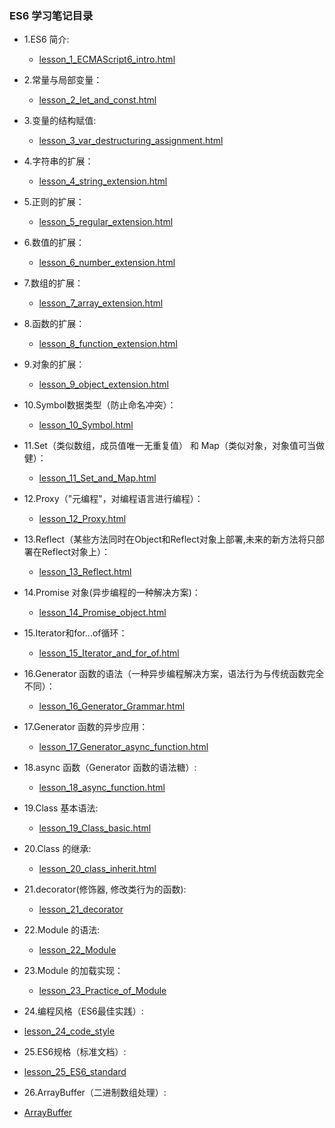 ### ES6 学习笔记目录

* 1.ES6 简介:
  * [lesson_1_ECMAScript6_intro.html](https://github.com/wteam-xq/testDemo/blob/master/ECMAScript/ES6/lesson_1_ECMAScript6_intro.html.html)

* 2.常量与局部变量：
  * [lesson_2_let_and_const.html](https://github.com/wteam-xq/testDemo/blob/master/ECMAScript/ES6/lesson_2_let_and_const.html)

* 3.变量的结构赋值:
  * [lesson_3_var_destructuring_assignment.html](https://github.com/wteam-xq/testDemo/blob/master/ECMAScript/ES6/lesson_3_var_destructuring_assignment.html)

* 4.字符串的扩展：
  * [lesson_4_string_extension.html](https://github.com/wteam-xq/testDemo/blob/master/ECMAScript/ES6/lesson_4_string_extension.html)

* 5.正则的扩展：
  * [lesson_5_regular_extension.html](https://github.com/wteam-xq/testDemo/blob/master/ECMAScript/ES6/lesson_5_regular_extension.html)

* 6.数值的扩展：
  * [lesson_6_number_extension.html](https://github.com/wteam-xq/testDemo/blob/master/ECMAScript/ES6/lesson_6_number_extension.html)

* 7.数组的扩展：
  * [lesson_7_array_extension.html](https://github.com/wteam-xq/testDemo/blob/master/ECMAScript/ES6/lesson_7_array_extension.html)

* 8.函数的扩展：
  * [lesson_8_function_extension.html](https://github.com/wteam-xq/testDemo/blob/master/ECMAScript/ES6/lesson_8_function_extension.html)

* 9.对象的扩展：
  * [lesson_9_object_extension.html](https://github.com/wteam-xq/testDemo/blob/master/ECMAScript/ES6/lesson_9_object_extension.html)

* 10.Symbol数据类型（防止命名冲突）：
  * [lesson_10_Symbol.html](https://github.com/wteam-xq/testDemo/blob/master/ECMAScript/ES6/lesson_10_Symbol.html)

* 11.Set（类似数组，成员值唯一无重复值） 和 Map（类似对象，对象值可当做健）：
  * [lesson_11_Set_and_Map.html](https://github.com/wteam-xq/testDemo/blob/master/ECMAScript/ES6/lesson_11_Set_and_Map.html)

* 12.Proxy（"元编程"，对编程语言进行编程）：
  * [lesson_12_Proxy.html](https://github.com/wteam-xq/testDemo/blob/master/ECMAScript/ES6/lesson_12_Proxy.html)

* 13.Reflect（某些方法同时在Object和Reflect对象上部署,未来的新方法将只部署在Reflect对象上）：
  * [lesson_13_Reflect.html](https://github.com/wteam-xq/testDemo/blob/master/ECMAScript/ES6/lesson_13_Reflect.html)

* 14.Promise 对象(异步编程的一种解决方案)：
  * [lesson_14_Promise_object.html](https://github.com/wteam-xq/testDemo/blob/master/ECMAScript/ES6/lesson_14_Promise_object.html)

* 15.Iterator和for...of循环：
  * [lesson_15_Iterator_and_for_of.html](https://github.com/wteam-xq/testDemo/blob/master/ECMAScript/ES6/lesson_15_Iterator_and_for_of.html)

* 16.Generator 函数的语法（一种异步编程解决方案，语法行为与传统函数完全不同）：
  * [lesson_16_Generator_Grammar.html](https://github.com/wteam-xq/testDemo/blob/master/ECMAScript/ES6/lesson_16_Generator_Grammar.html)

* 17.Generator 函数的异步应用：
  * [lesson_17_Generator_async_function.html](https://github.com/wteam-xq/testDemo/blob/master/ECMAScript/ES6/lesson_17_Generator_async_function.html)

* 18.async 函数（Generator 函数的语法糖）:
  * [lesson_18_async_function.html](https://github.com/wteam-xq/testDemo/blob/master/ECMAScript/ES6/lesson_18_async_function.html)

* 19.Class 基本语法:
  * [lesson_19_Class_basic.html](https://github.com/wteam-xq/testDemo/blob/master/ECMAScript/ES6/lesson_19_Class_basic.html)

* 20.Class 的继承:
  * [lesson_20_class_inherit.html](https://github.com/wteam-xq/testDemo/blob/master/ECMAScript/ES6/lesson_20_class_inherit.html)

* 21.decorator(修饰器, 修改类行为的函数):
  * [lesson_21_decorator](https://github.com/wteam-xq/testDemo/blob/master/ECMAScript/ES6/lesson_21_decorator.html)

* 22.Module 的语法:
  * [lesson_22_Module](https://github.com/wteam-xq/testDemo/blob/master/ECMAScript/ES6/lesson_22_Module.html)

* 23.Module 的加载实现：
  * [lesson_23_Practice_of_Module](https://github.com/wteam-xq/testDemo/blob/master/ECMAScript/ES6/lesson_23_Practice_of_Module.html)

* 24.编程风格（ES6最佳实践）:
* [lesson_24_code_style](https://github.com/wteam-xq/testDemo/blob/master/ECMAScript/ES6/lesson_24_code_style.html)

* 25.ES6规格（标准文档）:
* [lesson_25_ES6_standard](https://github.com/wteam-xq/testDemo/blob/master/ECMAScript/ES6/lesson_25_ES6_standard.html)

* 26.ArrayBuffer（二进制数组处理）:
* [ArrayBuffer](https://github.com/wteam-xq/testDemo/blob/master/ECMAScript/ES6/lesson_26_ArrayBuffer.html)
